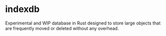 # indexdb
Experimental and WIP database in Rust designed to store large objects that are frequently moved or deleted without any overhead.
